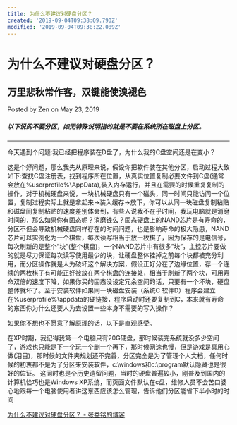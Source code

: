 ```yaml
---
title: 为什么不建议对硬盘分区？
created: '2019-09-04T09:38:09.790Z'
modified: '2019-09-04T09:38:22.089Z'
---
```


# 为什么不建议对硬盘分区？

## 万里悲秋常作客，双键能使溴褪色

Posted by Zen on May 23, 2019

##### 以下说的不要分区，如无特殊说明指的就是不要在系统所在磁盘上分区。[](#以下说的不要分区如无特殊说明指的就是不要在系统所在磁盘上分区)

---

今天遇到个问题:我已经把程序装在D盘了，为什么我的C盘空间还是在变小？

这是个好问题，那么我先从原理来说，假设你把软件装在其他分区，启动过程大致如下:查找C盘注册表，找到程序所在位置，从真实位置复制必要文件到C盘(通常会放在%userprofile%\\AppData),装入内存运行，并且在需要的时候重复复制的操作，对于机械硬盘来说，一块机械硬盘只有一个磁头，同一时间只能访问一个位置，复制过程实际上就是拿起来\->装入缓存\->放下，你可以从同一块磁盘复制粘贴和磁盘间复制粘贴的速度差别体会到，有些人说我不在乎时间，我玩电脑就是消磨时间的，那么如果你有固态呢？消磨钱么？固态硬盘上的NAND芯片是有寿命的，分区不但会导致机械硬盘同样存在的时间问题，也是影响寿命的极大隐患，NAND芯片可以实例化为一个棋盘，每次读写相当于放一枚棋子，因为保存的是电信号，每次刷新的是整个”块”(整个棋盘)，一个NAND芯片中有很多”块”，主控芯片要做的就是尽力保证每次读写使用最少的块，让硬盘整体挂掉之前每个块都被充分利用，而分区操作就是人为破坏这个解决方案，假设正好分在了边缘位置，存一个连续的两枚棋子有可能正好被放在两个棋盘的连接处，相当于刷新了两个块，可用寿命双倍的速度下降，如果你买的固态没设定冗余空间的话，只要有一个坏块，硬盘整体就坏了。至于安装软件如果同一块磁盘安装（系统C 软件D）程序会建立在%userprofile%\\appdata的硬链接，程序启动时还要复制到C，本来就有寿命的东西你为什么还要人为去设置一些本身不需要的写入操作？

如果你不想也不愿意了解原理的话，以下是直观感受。

在XP时期，我记得我第一个电脑只有20G硬盘，那时候装完系统就没多少空间了，游戏也只能是下一个玩一个删一个再下，那时候网速也慢，但是游戏是真用心做(泪目)，那时候的文件夹规划还不完善，分区完全是为了管理个人文档，任何时候的初衷都不是为了分区来安装软件，c:\\windows和c:\\program默认隐藏也是很好的佐证。 这同时也是个历史遗留问题，当时的硬盘普遍较小，刚普及到国内的计算机恰巧也是Windows XP系统，而页面文件默认在c盘，维修人员不会苦口婆心地跟每一个电脑使用者讲这东西应该怎么管理，告诉他们分区能省下半小时的时间

[为什么不建议对硬盘分区？ - 张益铭的博客](https://zhangyiming748.github.io/2019/05/23/HardDisk_Partition/)

